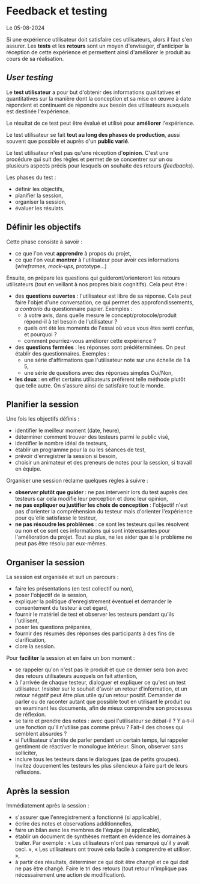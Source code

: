 # Feedback et testing

Le 05-08-2024

Si une expérience utilisateur doit satisfaire ces utilisateurs, alors il faut s'en assurer. Les **tests** et les **retours** sont un moyen d'envisager, d'anticiper la réception de cette expérience et permettent ainsi d'améliorer le produit au cours de sa réalisation.

## *User testing*

Le **test utilisateur** a pour but d'obtenir des informations qualitatives et quantitatives sur la manière dont la conception et sa mise en œuvre à date répondent et continuent de répondre aux besoin des utilisateurs auxquels est destinée l'expérience. 

Le résultat de ce test peut être évalué et utilisé pour **améliorer** l'expérience.

Le test utilisateur se fait **tout au long des phases de production**, aussi souvent que possible et auprès d'un **public varié**. 

Le test utilisateur n'est pas qu'une réception d'**opinion**. C'est une procédure qui suit des règles et permet de se concentrer sur un ou plusieurs aspects précis pour lesquels on souhaite des retours (*feedbacks*).

Les phases du test : 
- définir les objectifs,
- planifier la session,
- organiser la session,
- évaluer les résulats.

## Définir les objectifs

Cette phase consiste à savoir : 
- ce que l'on veut **apprendre** à propos du projet,
- ce que l'on veut **montrer** à l'utilisateur pour avoir ces informations (*wireframes*, *mock-ups*, prototype...)

Ensuite, on prépare les questions qui guideront/orienteront les retours utilisateurs (tout en veillant à nos propres biais cognitifs). Cela peut être :
- des **questions ouvertes** : l'utilisateur est libre de sa réponse. Cela peut faire l'objet d'une conversation, ce qui permet des approfondissements, *a contrario* du questionnaire papier. Exemples :
	- à votre avis, dans quelle mesure le concept/protocole/produit répond-il à tel besoin de l'utilisateur ? 
	- quels ont été les moments de l'essai où vous vous êtes senti confus, et pourquoi ?
	- comment pourriez-vous améliorer cette expérience ?
- des **questions fermées** : les réponses sont prédéterminées. On peut établir des questionnaires. Exemples :
	- une série d'affirmations que l'utilisateur note sur une échelle de 1 à 5, 
	- une série de questions avec des réponses simples Oui/Non,
- **les deux** : en effet certains utilisateurs préfèrent telle méthode plutôt que telle autre. On s'assure ainsi de satisfaire tout le monde.

## Planifier la session

Une fois les objectifs définis :
- identifier le meilleur moment (date, heure),
- déterminer comment trouver des testeurs parmi le public visé,
- identifier le nombre idéal de testeurs,
- établir un programme pour la ou les séances de test,
- prévoir d'enregistrer la session si besoin,
- choisir un animateur et des preneurs de notes pour la session, si travail en équipe.

Organiser une session réclame quelques règles à suivre :
- **observer plutôt que guider** : ne pas intervenir lors du test auprès des testeurs car cela modifie leur perception et donc leur opinion,
- **ne pas expliquer ou justifier les choix de conception** : l'objectif n'est pas d'orienter la compréhension du testeur mais d'orienter l'expérience pour qu'elle satisfasse le testeur,
- **ne pas résoudre les problèmes** : ce sont les testeurs qui les résolvent ou non et ce sont ces informations qui sont intéressantes pour l'amélioration du projet. Tout au plus, ne les aider que si le problème ne peut pas être résolu par eux-mêmes.

## Organiser la session

La session est organisée et suit un parcours :
- faire les présentations (en test collectif ou non), 
- poser l'objectif de la session, 
- expliquer la politique d'enregistrement éventuel et demander le consentement du testeur à cet égard,
- fournir le matériel de test et observer les testeurs pendant qu'ils l'utilisent,
- poser les questions préparées,
- fournir des résumés des réponses des participants à des fins de clarification,
- clore la session.

Pour **faciliter** la session et en faire un bon moment :
- se rappeler qu'on n'est pas le produit et que ce dernier sera bon avec des retours utilisateurs auxquels on fait attention,
- à l'arrivée de chaque testeur, dialoguer et expliquer ce qu'est un test utilisateur. Insister sur le souhait d'avoir un retour d'information, et un retour négatif peut être plus utile qu'un retour positif. Demander de parler ou de raconter autant que possible tout en utilisant le produit ou en examinant les documents, afin de mieux comprendre son processus de réflexion.
- se taire et prendre des notes : avec quoi l'utilisateur se débat-il ? Y a-t-il une fonction qu'il n'utilise pas comme prévu ? Fait-il des choses qui semblent absurdes ?
- si l'utilisateur s'arrête de parler pendant un certain temps, lui rappeler gentiment de réactiver le monologue intérieur. Sinon, observer sans solliciter,
- inclure tous les testeurs dans le dialogues (pas de petits groupes). Invitez doucement les testeurs les plus silencieux à faire part de leurs réflexions. 

## Après la session

Immédiatement après la session :
- s'assurer que l'enregistrement a fonctionné (si applicable),
- écrire des notes et observations additionnelles,
- faire un bilan avec les membres de l'équipe (si applicable),
- établir un document de synthèses mettant en évidence les domaines à traiter. Par exemple : « Les utilisateurs n'ont pas remarqué qu'il y avait ceci. », « Les utilisateurs ont trouvé cela facile à comprendre et utiliser. »,
- à partir des résultats, déterminer ce qui doit être changé et ce qui doit ne pas être changé. Faire le tri des retours (tout retour n'implique pas nécessairement une action de modification).
